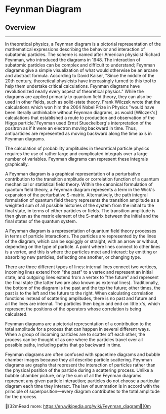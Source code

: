# Feynman Diagram
## Overview
---

In theoretical physics, a Feynman diagram is a pictorial representation of the mathematical expressions describing the behavior and interaction of subatomic particles. The scheme is named after American physicist Richard Feynman, who introduced the diagrams in 1948. The interaction of subatomic particles can be complex and difficult to understand; Feynman diagrams give a simple visualization of what would otherwise be an arcane and abstract formula. According to David Kaiser, "Since the middle of the 20th century, theoretical physicists have increasingly turned to this tool to help them undertake critical calculations. Feynman diagrams have revolutionized nearly every aspect of theoretical physics." While the diagrams are applied primarily to quantum field theory, they can also be used in other fields, such as solid-state theory. Frank Wilczek wrote that the calculations which won him the 2004 Nobel Prize in Physics "would have been literally unthinkable without Feynman diagrams, as would [Wilczek's] calculations that established a route to production and observation of the Higgs particle."Feynman used Ernst Stueckelberg's interpretation of the positron as if it were an electron moving backward in time. Thus, antiparticles are represented as moving backward along the time axis in Feynman diagrams.

The calculation of probability amplitudes in theoretical particle physics requires the use of rather large and complicated integrals over a large number of variables. Feynman diagrams can represent these integrals graphically.

A Feynman diagram is a graphical representation of a perturbative contribution to the transition amplitude or correlation function of a quantum mechanical or statistical field theory. Within the canonical formulation of quantum field theory, a Feynman diagram represents a term in the Wick's expansion of the perturbative S-matrix. Alternatively, the path integral formulation of quantum field theory represents the transition amplitude as a weighted sum of all possible histories of the system from the initial to the final state, in terms of either particles or fields. The transition amplitude is then given as the matrix element of the S-matrix between the initial and the final states of the quantum system.

A Feynman diagram is a representation of quantum field theory processes in terms of particle interactions. The particles are represented by the lines of the diagram, which can be squiggly or straight, with an arrow or without, depending on the type of particle. A point where lines connect to other lines is a vertex, and this is where the particles meet and interact: by emitting or absorbing new particles, deflecting one another, or changing type.

There are three different types of lines: internal lines connect two vertices, incoming lines extend from "the past" to a vertex and represent an initial state, and outgoing lines extend from a vertex to "the future" and represent the final state (the latter two are also known as external lines). Traditionally, the bottom of the diagram is the past and the top the future; other times, the past is to the left and the future to the right. When calculating correlation functions instead of scattering amplitudes, there is no past and future and all the lines are internal. The particles then begin and end on little x's, which represent the positions of the operators whose correlation is being calculated.

Feynman diagrams are a pictorial representation of a contribution to the total amplitude for a process that can happen in several different ways. When a group of incoming particles are to scatter off each other, the process can be thought of as one where the particles travel over all possible paths, including paths that go backward in time.

Feynman diagrams are often confused with spacetime diagrams and bubble chamber images because they all describe particle scattering. Feynman diagrams are graphs that represent the interaction of particles rather than the physical position of the particle during a scattering process. Unlike a bubble chamber picture, only the sum of all the Feynman diagrams represent any given particle interaction; particles do not choose a particular diagram each time they interact. The law of summation is in accord with the principle of superposition—every diagram contributes to the total amplitude for the process. 

[32mRead more: https://en.wikipedia.org/wiki/Feynman_diagram[0m

